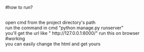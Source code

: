 #how to run?

<br>
open cmd from the project directory's path
<br>
run the command in cmd "python manage.py runserver"
<br>
you'll get the url like " http://127.0.0.1:8000/" run this on browser 
<br>
#working

<br>
you can easily change the html and get yours 
